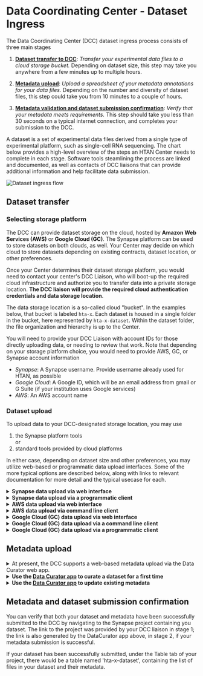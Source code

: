 # Data Coordinating Center - Dataset Ingress

The Data Coordinating Center (DCC) dataset ingress process consists of three main stages

1. [__Dataset transfer to DCC__](#data_transfer): *Transfer your experimental data files to a cloud storage bucket.* Depending on dataset size, this step may take you anywhere from a few minutes up to multiple hours.

2. [__Metadata upload__](#metadata_upload): *Upload a spreadsheet of your metadata annotations for your data files.* Depending on the number and diversity of dataset files, this step could take you from 10 minutes to a couple of hours.

3. [__Metadata validation and dataset submission confirmation__](#submission_confirmation): *Verify that your metadata meets requirements.* This step should take you less than 30 seconds on a typical internet connection, and completes your submission to the DCC.

A dataset is a set of experimental data files derived from a single type of experimental platform, such as single-cell RNA sequencing. The chart below provides a high-level overview of the steps an HTAN Center needs to complete in each stage. Software tools steamlining the process are linked and documented, as well as contacts of DCC liaisons that can provide additional information and help facilitate data submission.

![Dataset ingress flow](https://github.com/Sage-Bionetworks/HTAN-data-pipeline/blob/dev/doc/img/overall_ingress_flow.png)

<a name = "data_transfer"></a>
## Dataset transfer

### Selecting storage platform

The DCC can provide dataset storage on the cloud, hosted by __Amazon Web Services (AWS)__ or __Google Cloud (GC)__. The Synapse platform can be used to store datasets on both clouds, as well. Your Center may decide on which cloud to store datasets depending on existing contracts, dataset location, or other preferences. 

Once your Center determines their dataset storage platform, you would need to contact your center's DCC Liaison, who will boot-up the required cloud infrastructure and authorize you to transfer data into a private storage location. __The DCC liaison will provide the required cloud authentication credentials and data storage location__.

The data storage location is a so-called cloud "bucket". In the examples below, that bucket is labeled `hta-x`. Each dataset is housed in a single folder in the bucket, here represented by `hta-x-dataset`. Within the dataset folder, the file organization and hierarchy is up to the Center.

You will need to provide your DCC Liaison with account IDs for those directly uploading data, or needing to review that work.  Note that depending on your storage platform choice, you would need to provide AWS, GC, or Synapse account information

- *Synapse*: A Synapse username. Provide username already used for HTAN, as possible
- *Google Cloud*: A Google ID, which will be an email address from gmail or G Suite (if your institution uses Google services)
- *AWS*: An AWS account name

### Dataset upload

To upload data to your DCC-designated storage location, you may use 

1. the Synapse platform tools  
or
2. standard tools provided by cloud platforms

In either case, depending on dataset size and other preferences, you may utilize web-based or programmatic data upload interfaces. Some of the more typical options are described below, along with links to relevant documentation for more detail and the typical usecase for each.

<details><summary><b>Synapse data upload via web interface</b></summary>
<blockquote>
This option would typically be useful for uploading files residing on your local machine to a Synapse cloud storage location. You can follow the steps below to complete a data upload:

  <details><summary>Navigate to your project, following the Synapse link provided by your DCC liaison</summary> 
  <blockquote> If prompted, please login with your Synapse account (or an associated Google account).

  ![synapseLogin](https://user-images.githubusercontent.com/15043209/67429375-e0faab80-f594-11e9-9353-1ab2fcd4976e.png)
  </blockqoute>
  </details>

  <details><summary>Create a folder to store your first dataset.</summary>
  <blockquote>
    
  - Go to the Files tab 
     
![htaxFilesTab](https://user-images.githubusercontent.com/15043209/67429855-df7db300-f595-11e9-88b4-dab59c3ec95a.png)
    
   - Create a folder (click on Files Tools -> Add New folder) 
    
![htaxCreateFolder](https://user-images.githubusercontent.com/15043209/67429986-253a7b80-f596-11e9-8e71-52c6b946f676.png)
  </blockquote>
  </details>

  <details><summary>Go to your folder and upload the files from your dataset (click on Folder tools -> Upload or Link to a File)</summary>
  <blockquote>

![htaxFolder](https://user-images.githubusercontent.com/15043209/67430041-4733fe00-f596-11e9-90fc-cd88cdef51c1.png)

![htaxFileUpload](https://user-images.githubusercontent.com/15043209/67430069-531fc000-f596-11e9-811b-5c48ef1a8ded.png)

   * Once uploaded you can preview your files:

![htaxFilesUploaded](https://user-images.githubusercontent.com/15043209/67430086-5c109180-f596-11e9-9c58-dc7f36c5f134.png)
  </blockquote>
  </details>
</blockquote>
</details>

<details><summary><b>Synapse data upload via a programmatic client</b></summary>
<blockquote>
This option would typically be most suitable for upload of files residing on a cloud or your local machine; and in case of uploading large-number and/or large-size files.

You can modify the Python code vignette below for your particular dataset upload. For equivalent functionality in R or CLI, please refer to the Synapse documentation [here](https://docs.synapse.org/articles/getting_started_clients.html). 

To get started, first install the Synapse Python client:

```
pip install synapseclient
```

- To upload a dataset from a local folder to a Synapse storage location, you can modify the script below

```python
# the python Synapse client module
import synapseclient

# Synapse will organize your data files in a folder within project
# these are the corresponding Synapse modules
from synapseclient import Project, Folder, File

# Log in to synapse
syn = synapseclient.Synapse()

syn.login('my_username', 'my_password')

# Name and create the folder that will store your dataset; 
# you can use a name representative for your particular dataset, e.g. hta-x-dataset
# for the parent parameter, please enter the synapse project ID provided by your DCC liaison
data_folder = Folder('hta-x-dataset', parent='syn123')

# create the folder on Synapse
data_folder = syn.store(data_folder)

# point to files you'd like to upload in your dataset; note that the description field is optional
# the code below would upload two files to your folder, feel free to create a loop for more files
test_entity = File('/path/to/data/file1.txt', description='file 1', parent=data_folder)
test_entity = syn.store(test_entity)

test_entity = File('/path/to/data/file1.txt', description='file 2', parent=data_folder)
test_entity = syn.store(test_entity)
```

<!--
* Dataset upload from an existing S3 location to Synapse:

```python
if (isAwesome){
  return true
}
```
-->
</blockquote>
</details>

<details><summary><b>AWS data upload via web interface</b></summary>
<blockquote>
This option would typically be useful for upload of files residing on your local machine to an AWS S3 storage location. You can follow the steps below to complete a data upload.

<details><summary>Login to your AWS console</summary> 
  <blockquote>Please login using the AWS account you have provided to your DCC liaison, in order to access the DCC AWS bucket.   </blockquote>
</details>

<details><summary>Navigate to the storage-bucket location provided by your DCC liaison</summary>
 <blockquote>
   
 * To find a bucket named 'hta-x' you can click on Services -> S3
 ![awsS3Search](https://user-images.githubusercontent.com/15043209/67430745-c249e400-f597-11e9-876f-fc470b887aeb.png)
 
 * Locate the hta-x bucket in the list and click on it to various the bucket management options
  ![AWS S3 bucket](https://github.com/Sage-Bionetworks/HTAN-data-pipeline/blob/dev/doc/img/aws_bucket_view.png)
  
</blockquote>
</details>

<details><summary>Create a folder to store your first dataset and upload your files there</summary>
 <blockquote>

* Click on 'Create folder'; name your folder to reflect the dataset name you'd like (e.g. hta-x-dataset); you can proceed with the default bucket settings for the folder
![AWS S3 dataset](https://github.com/Sage-Bionetworks/HTAN-data-pipeline/blob/dev/doc/img/aws_create_dataset.png)

* Click on the folder that you have created; click 'Upload'; you can drag and drop or browse to the files you'd like to upload
![AWS S3 upload](https://github.com/Sage-Bionetworks/HTAN-data-pipeline/blob/dev/doc/img/aws_dataset_upload.png)

</blockquote>
</details>

</blockquote>
</details>


<details><summary><b>AWS data upload via command line client</b></summary>
<blockquote>
This option would typically be most suitable for upload of files residing on a cloud or your local machine; and in case of uploading large-number and/or large-size files.

You can modify the CLI code vignette below for your particular dataset upload. To get started, see this link: https://docs.aws.amazon.com/cli/latest/userguide/cli-chap-welcome.html.  For equivalent functionality in Python, please refer to the AWS documentation [here](https://boto3.amazonaws.com/v1/documentation/api/latest/index.html). 

- To upload a dataset from a local folder to a S3 storage location, you can modify the script below
```
aws s3 cp /hta-x/hta-x-dataset s3://hta-x/hta-x-dataset
```

- To copy a dataset from an existing S3 bucket to another AWS S3 storage location, you can modify the script below
```
aws s3 sync s3://SOURCE_BUCKET_NAME s3://hta-x/hta-x-dataset
```
</blockquote>
</details>


<details><summary><b>Google Cloud (GC) data upload via web interface</b></summary>
<blockquote>
This option would typically be useful for upload of files residing on your local machine to a Google Cloud storage location.

The contents of the bucket are usually best viewed using a URL that will be provided, which for the bucket `hta-x` would be ht<span>tps://</span>storage.cloud.google.com/hta-x

You can follow the steps below to complete a data upload:

* Enter the provided bucket URL into your browser

* The `hta-x` bucket will initially be empty, but you can use the 'Create folder' button to add a folder for a particular dataset, such as `hta-x-dataset`

![GC console project screenshot](https://github.com/Sage-Bionetworks/HTAN-data-pipeline/blob/dev/doc/img/gc_project_console.png)

* Click on the folder corresponding to your dataset, e.g. `hta-x-dataset` 
* Drag and drop files; or use the 'Upload files' (or 'Upload folder') buttons. 
* When your files have been uploaded successfully you should see them in your console:
![GC console project screenshot](https://github.com/Sage-Bionetworks/HTAN-data-pipeline/blob/dev/doc/img/gc_file_upload_complete.png)
</blockquote>
</details>

<details><summary><b>Google Cloud (GC) data upload via a command line client</b></summary>
<blockquote>
This option would typically be most suitable for upload of files residing on a cloud or your local machine; and in case of uploading large-number and/or large-size files.

Google Cloud provides the command line tool gsutil, with [extended documentation](https://cloud.google.com/storage/docs/gsutil) and a [Quickstart](https://cloud.google.com/storage/docs/quickstart-gsutil).  The bucket `hta-x` is referenced as `gs://hta-x`. 

* Dataset upload from a local folder to a GC storage location (the `hta-x-dataset` folder in the bucket `hta-x`)

```
gsutil cp file1.txt gs://hta-x/hta-x-dataset
```
 
* Dataset upload from an existing GC storage bucket to another GC bucket is similar, but with both locations referenced using `gs://` 

```
gsutil cp gs://SOURCE_BUCKET_NAME gs://hta-x/hta-x-dataset"
```

( Note that the -m option will multithread the copy and speed things up, and an -r will copy an entire directory tree, e.g.
`gsutil -m cp -r dir gs://hta-x/hta-x-dataset`. See [cp](https://cloud.google.com/storage/docs/gsutil/commands/cp) documentation.)


</blockquote>
</details>

<details><summary><b>Google Cloud (GC) data upload via a programmatic client</b></summary>

To get started with the Python Google Cloud client library, if you have not already, on your command line please run

```
pip install --upgrade google-cloud-storage google-auth oauthlib
```

You can modify the Python code vignettes below for your particular dataset upload. For equivalent functionality in other programming languages, or for more details on installing Python, please refer to the GC documentation [here](https://cloud.google.com/storage/docs/reference/libraries).


- To upload a dataset from a local folder to a GC storage location provided by a DCC liaison, you can modify the script below

```python

# library that allows interacting with Google CLoud Buckets
from google.cloud import storage

# Explicitly use service account credentials by specifying the private key
# file provided by your DCC liaison
client = storage.Client.from_service_account_json('DCC_hta-x_credentials.json')
        
# specify GC bucket provided by your DCC liaison
bucket = client.get_bucket('hta-x')

# prepare a location for the uploaded file (e.g. the dataset folder in the DCC provided bucket)
blob = bucket.blob('hta-x-dataset/file1.txt')
# upload the file to the bucket by specifying the path to the local file you want to upload
blob.upload_from_filename('./file1.txt')

# note that the GC storage client supports various options (e.g. returniung signed url to uploaded objects; please refer to more detailed documentation here: https://googleapis.dev/python/storage/latest/client.html)
```

- To copy a dataset from an existing GC storage bucket to a GC storage location provided by a DCC liaison, you can modify the script below

```python
"""Copies a blob from your storage bucket to a DCC bucket."""
client = storage.Client.from_service_account_json('DCC_hta-x_credentials.json')

# specify your (source) bucket
source_bucket = client.get_bucket('your bucket name')
# specify the source file (including path to the source file in your bucket, if the file is in a folder in your bucket)
source_blob = source_bucket.blob('path to file in your bucket')

# specify the DCC provided bucket name
destination_bucket = storage_client.get_bucket('hta-x')

# prepare a location for the copied file on the DCC provided bucket (e.g. the dataset folder in the DCC provided bucket)
new_blob = source_bucket.copy_blob(source_blob, destination_bucket, 'hta-x/hta-x-dataset')

 print('File {} in bucket {} copied to file {} in bucket {}.'.format(
        source_blob.name, source_bucket.name, new_blob.name,
        destination_bucket.name))
```
</blockquote>
</details>

</hr>

<a name="metadata_upload"></a>
## Metadata upload

<details><summary>At present, the DCC supports a web-based metadata upload via the Data Curator web app.</summary> 
 <blockquote>
  
   We are working on providing 
   
   1. a Python package for programmatic metadata upload and management; 
   and 
   2. an API for programmatic metadata upload and management. 
   
   These will be available in the next release of the DCC data pipeline. Please check with your DCC liaison on details.
 
 </blockquote>
</details>

<details><summary><b>Use the <a href = "https://www.synapse.org/#!Wiki:syn20681266/ENTITY">Data Curator app</a> to curate a dataset for a first time</b></summary>
  <blockquote>
    
   You have already transfered your dataset to the DCC - congratulations! If you have not, please follow the instructions [here](#data_transfer). 
    
   Please provide the metadata for your dataset using the Data Curator app. Here we assume your dataset is named `hta-x-dataset`.
    
  <details><summary>Access the <a href = "https://www.synapse.org/#!Wiki:syn20681266/ENTITY">Data Curator app</a></summary>
  <blockquote>
  
  If you are prompted to login to Synapse, please use your Synapse account (or associated Google account).
  
  </blockquote>
  </details>
  
  <details><summary>In the app, from the first tab, select your project. The project name corresponds to the bucket name (here `hta-x`).  Then select your dataset, which corresponds to the folder name in your bucket (`hta-x-dataset`).
Then select the metadata template you would like to use (e.g. scRNASeq if providing metadata for a scRNASeq dataset). If you don't see the correct template for your dataset, you can select the "Minimal Metadata" template and <i>contact your DCC liaison</i>.</summary>
  <blockquote>
    
![DataCurator project selection](https://github.com/Sage-Bionetworks/HTAN-data-pipeline/blob/dev/doc/img/data_curator_project_selection.png)   
   
  </blockquote>
  </summary>
</details>
  

<details><summary>Once you have selected your dataset and metadata template, navigate to the second tab "Get Metadata Template" and click on "Link to Google Sheets Template". This will generate a link to a Google spreadsheet containing an empty template for you to complete with metadata, for each of the files in your dataset. </summary>
  <blockquote>

<img width="1419" alt="3" src="https://user-images.githubusercontent.com/15043209/66961248-10546a00-f023-11e9-8cc0-fd5e4f07dd08.png">
 
 <img width="1418" alt="4" src="https://user-images.githubusercontent.com/15043209/66961254-15b1b480-f023-11e9-872b-2e7d6521b898.png">
 
 </blockquote>
  </details>

<details><summary>You can fill out the sheet on the web, using dropdowns with allowed values and other standard Google Sheet features.</summary>
  <blockquote>

 <img width="1430" alt="5" src="https://user-images.githubusercontent.com/15043209/66961318-41349f00-f023-11e9-9107-466bdab77034.png"> 
 
<img width="1434" alt="Screen Shot 2019-10-15 at 4 06 43 PM" src="https://user-images.githubusercontent.com/15043209/66962305-86f26700-f025-11e9-92dc-254a75ef41f9.png">

Note that you can also save the spreadsheet as a CSV file and use a method of your choice to fill it out. The metadata CSV will be validated by the Data Curator app before submission in any case.
  
 </blockquote>
 </details>
  

<details><summary>Once filled in, you can save your spreadsheet as a CSV (File -> Download -> Comma-separated Value...)</summary>
  <blockquote>
    
<img width="1428" alt="Screen Shot 2019-10-15 at 4 07 06 PM" src="https://user-images.githubusercontent.com/15043209/66962318-8fe33880-f025-11e9-8426-4ce26de5a2c9.png">

  </blockquote>
</details>

<details><summary>Next: navigate to the third tab "Submit & Validate Metadata"</summary>
  <blockquote>

<img width="1422" alt="Screen Shot 2019-10-15 at 4 07 36 PM" src="https://user-images.githubusercontent.com/15043209/66962329-95d91980-f025-11e9-9fe4-7c44b0d13d42.png">

  </blockquote>
</details>

<details><summary>Upload your saved CSV.</summary>
  <blockquote>

<img width="1417" alt="Screen Shot 2019-10-15 at 4 08 00 PM" src="https://user-images.githubusercontent.com/15043209/66962344-9e315480-f025-11e9-9547-9d5ca3d713ca.png">


 * If upload was successful, you will see your  metadata entries in the Metadata Preview 

<img width="1402" alt="Screen Shot 2019-10-15 at 4 08 14 PM" src="https://user-images.githubusercontent.com/15043209/66962357-a5586280-f025-11e9-8eb8-7acfc48a54ef.png">

  </blockquopte>
</details>

<details><summary>Click "Validate Metadata"</summary>
 <blockquote>
   
 * If your metadata is valid, you will see a corresponding message and a "Submit" button will become available.
 
<img width="1404" alt="Screen Shot 2019-10-15 at 4 08 39 PM" src="https://user-images.githubusercontent.com/15043209/66962370-aab5ad00-f025-11e9-890b-8a2b3209c202.png">

* Clicking the "Submit" button confirms that this dataset has been curated according to the relevant DCC  data model. You will receive a link to your metadata in the Synapse system.

<img width="1413" alt="Screen Shot 2019-10-15 at 4 08 50 PM" src="https://user-images.githubusercontent.com/15043209/66962379-b1442480-f025-11e9-9407-34dc6e33952d.png">

</blockquote>
</details>


<details><summary> <span style="color:green">If your metadata has been validated and submitted successfully, your metadata will appear in the "Files and Metadata" Table in your Synapse Project.</span></summary>
  <blockquote>

<img width="1426" alt="Screen Shot 2019-10-15 at 4 13 12 PM" src="https://user-images.githubusercontent.com/15043209/66963842-98d60900-f029-11e9-83d9-cb81d0842624.png">

  </blockquote>
</details>


<details><summary><span style="color:red"> If you receive an error upon pressing the "Validate Metadata" button, the metadata template-cells causing the error will be highlighted, along with a corresponding list of error details</span></summary>
  <blockquote>
  
<img width="1401" alt="Screen Shot 2019-10-15 at 4 28 03 PM" src="https://user-images.githubusercontent.com/15043209/66964059-4ea15780-f02a-11e9-96ad-cf7e236f0012.png">

* You can edit your file in a Google spreadsheet (click the link following the errors) and re-download it as a CSV.

<img width="1130" alt="Screen Shot 2019-10-15 at 4 28 34 PM" src="https://user-images.githubusercontent.com/15043209/66964181-bbb4ed00-f02a-11e9-95ef-2b8e8c3053fe.png">

* Upload your file and see your metadata updates reflected

<img width="1417" alt="Screen Shot 2019-10-15 at 4 28 53 PM" src="https://user-images.githubusercontent.com/15043209/66964212-d38c7100-f02a-11e9-9ce4-68bbac611bfc.png">

* Press the "Validate Metadata" button again

<img width="1398" alt="Screen Shot 2019-10-15 at 4 29 02 PM" src="https://user-images.githubusercontent.com/15043209/66964227-e010c980-f02a-11e9-99f1-b7f06c42c3e5.png">

* If all erros have been resolved, you can submit your validated metadata

<img width="1397" alt="Screen Shot 2019-10-15 at 4 29 14 PM" src="https://user-images.githubusercontent.com/15043209/66964257-f1f26c80-f02a-11e9-90d7-18f9459dab85.png">

* Please contact your DCC liaison if you cannot resolve a metadata error; or have questions regarding metadata submission.

  </blockquote>
</details>

  </blockquote>
</details>

<details><summary><b>Use the <a href = "https://www.synapse.org/#!Wiki:syn20681266/ENTITY">Data Curator app</a> to update existing metadata</b></summary>
  <blockquote>
    
   You have already transfered your dataset to the DCC, and have provided metadata successfully - congratulations! 
     
   Now you'd like to update your metadata in order to 
   
   * correct mistake(s) 
   * provide further/change metadata to comply with a new iteration of the DCC data model affecting your datasets' metadata
   * provide metadata for files that have been added to your dataset
       
  <details><summary>Access the <a href = "https://www.synapse.org/#!Wiki:syn20681266/ENTITY">Data Curator app</a></summary>
  <blockquote>
  
  If you are prompted to login to Synapse, please use your Synapse account (or associated Google account).
  
  </blockquote>
  </details>
  
  <details><summary>In the app, from the first tab, select your project (e.g. hta-x, corresponds to your bucket name if you have uploaded your dataset directly to a AWS or GC bucket); your dataset (e.g. hta-x-dataset, corresponds to a folder name in your bucket); and the metadata template you would like to use (e.g. scRNASeq if providing metadata for a scRNASeq dataset); if you don't see the correct template for your dataset, you can select the "Minimal Metadata" template and <i>contact your DCC liaison</i>.</summary>
  <blockquote>
    
 ![DataCurator project selection](https://github.com/Sage-Bionetworks/HTAN-data-pipeline/blob/dev/doc/img/data_curator_project_selection.png)   
   
  </blockquote>
  </summary>
</details>
  

<details><summary>Once you have selected your dataset and metadata template, navigate to the second tab "Get Metadata Template" and under "Have Previously Submitted Metadata?" click on 'Link to Google Sheets'. This will generate a link to a Google spreadsheet containing the metadata available for each of the files in your dataset.</summary>
  <blockquote>

<img width="1419" alt="3" src="https://user-images.githubusercontent.com/15043209/66961248-10546a00-f023-11e9-8cc0-fd5e4f07dd08.png">
 
 ![Data Curator metadata update google sheets link](https://github.com/Sage-Bionetworks/HTAN-data-pipeline/blob/dev/doc/img/data_curator_metadata_update.png)
 
 </blockquote>
  </details>

<details><summary>You can fill out the sheet on the web, using dropdowns with allowed values and other standard Google Sheet features.</summary>
  <blockquote>
 
<img width="1434" alt="Screen Shot 2019-10-15 at 4 06 43 PM" src="https://user-images.githubusercontent.com/15043209/66962305-86f26700-f025-11e9-92dc-254a75ef41f9.png">

Note that you can also save the spreadsheet as a CSV file and use a method of your choice to fill it out. The metadata CSV will be validated by the Data Curator app before submission in any case.
  
 </blockquote>
 </details>
  

<details><summary>Once updated, you can save your spreadsheet as a CSV (File -> Download -> Comma-separated Value...)</summary>
  <blockquote>
    
<img width="1428" alt="Screen Shot 2019-10-15 at 4 07 06 PM" src="https://user-images.githubusercontent.com/15043209/66962318-8fe33880-f025-11e9-8426-4ce26de5a2c9.png">

  </blockquote>
</details>

<details><summary>Next: navigate to the third tab "Submit & Validate Metadata"</summary>
  <blockquote>

<img width="1422" alt="Screen Shot 2019-10-15 at 4 07 36 PM" src="https://user-images.githubusercontent.com/15043209/66962329-95d91980-f025-11e9-9fe4-7c44b0d13d42.png">

  </blockquote>
</details>

<details><summary>Upload your saved CSV.</summary>
  <blockquote>

<img width="1417" alt="Screen Shot 2019-10-15 at 4 08 00 PM" src="https://user-images.githubusercontent.com/15043209/66962344-9e315480-f025-11e9-9547-9d5ca3d713ca.png">


 * If upload was successful, you will see your  metadata entries in the Metadata Preview 

<img width="1402" alt="Screen Shot 2019-10-15 at 4 08 14 PM" src="https://user-images.githubusercontent.com/15043209/66962357-a5586280-f025-11e9-8eb8-7acfc48a54ef.png">

  </blockquopte>
</details>

<details><summary>Click "Validate Metadata"</summary>
 <blockquote>
   
 * If your metadata is valid, you will see a corresponding message and a "Submit" button will become available.
 
<img width="1404" alt="Screen Shot 2019-10-15 at 4 08 39 PM" src="https://user-images.githubusercontent.com/15043209/66962370-aab5ad00-f025-11e9-890b-8a2b3209c202.png">

* Clicking the "Submit" button confirms that this dataset has been curated according to the latest DCC  data model. You will receive a link to your metadata in the Synapse system.

<img width="1413" alt="Screen Shot 2019-10-15 at 4 08 50 PM" src="https://user-images.githubusercontent.com/15043209/66962379-b1442480-f025-11e9-9407-34dc6e33952d.png">

</blockquote>
</details>


<details><summary> <span style="color:green">If your metadata has been validated and submitted successfully, your metadata will appear in the "Files and Metadata" Table in your Synapse Project.</span></summary>
  <blockquote>

<img width="1426" alt="Screen Shot 2019-10-15 at 4 13 12 PM" src="https://user-images.githubusercontent.com/15043209/66963842-98d60900-f029-11e9-83d9-cb81d0842624.png">

  </blockquote>
</details>


<details><summary><span style="color:red"> If you receive an error upon pressing the "Validate Metadata" button, the metadata template-cells causing the error will be highlighted, along with a corresponding list of error details</span></summary>
  <blockquote>
  
<img width="1401" alt="Screen Shot 2019-10-15 at 4 28 03 PM" src="https://user-images.githubusercontent.com/15043209/66964059-4ea15780-f02a-11e9-96ad-cf7e236f0012.png">

* You can edit your file in a Google spreadsheet (click the link following the errors) and re-download it as a CSV.

<img width="1130" alt="Screen Shot 2019-10-15 at 4 28 34 PM" src="https://user-images.githubusercontent.com/15043209/66964181-bbb4ed00-f02a-11e9-95ef-2b8e8c3053fe.png">

* Upload your file and see your metadata updates reflected

<img width="1417" alt="Screen Shot 2019-10-15 at 4 28 53 PM" src="https://user-images.githubusercontent.com/15043209/66964212-d38c7100-f02a-11e9-9ce4-68bbac611bfc.png">

* Press the "Validate Metadata" button again

<img width="1398" alt="Screen Shot 2019-10-15 at 4 29 02 PM" src="https://user-images.githubusercontent.com/15043209/66964227-e010c980-f02a-11e9-99f1-b7f06c42c3e5.png">

* If all erros have been resolved, you can submit your validated metadata

<img width="1397" alt="Screen Shot 2019-10-15 at 4 29 14 PM" src="https://user-images.githubusercontent.com/15043209/66964257-f1f26c80-f02a-11e9-90d7-18f9459dab85.png">

* Please contact your DCC liaison if you cannot resolve a metadata error; or have questions regarding metadata updates and submission.

  </blockquote>
</details>
  
  </blockquote>
</details>
  
<a name="submission_confirmation"></a>
## Metadata and dataset submission confirmation

You can verify that both your dataset and metadata have been successfully submitted to the DCC by navigating to the Synapse project containing you dataset. The link to the project was provided by your DCC liaison in stage 1; the link is also generated by the DataCurator app above, in stage 2, if your metadata submission is successful. 

If your dataset has been successfully submitted, under the Table tab of your project, there would be a table named 'hta-x-dataset', containing the list of files in your dataset and their metadata. 
